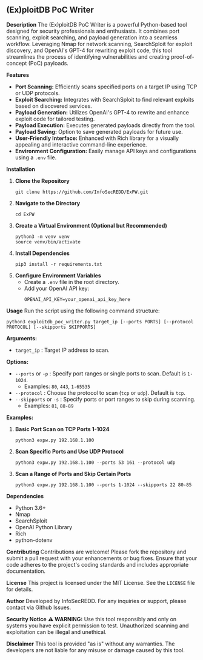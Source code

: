 

## **(Ex)ploitDB PoC Writer**

**Description**
The (Ex)ploitDB PoC Writer is a powerful Python-based tool designed for security professionals and enthusiasts. It combines port scanning, exploit searching, and payload generation into a seamless workflow. Leveraging Nmap for network scanning, SearchSploit for exploit discovery, and OpenAI's GPT-4 for rewriting exploit code, this tool streamlines the process of identifying vulnerabilities and creating proof-of-concept (PoC) payloads.

**Features**
- **Port Scanning:** Efficiently scans specified ports on a target IP using TCP or UDP protocols.
- **Exploit Searching:** Integrates with SearchSploit to find relevant exploits based on discovered services.
- **Payload Generation:** Utilizes OpenAI's GPT-4 to rewrite and enhance exploit code for tailored testing.
- **Payload Execution:** Executes generated payloads directly from the tool.
- **Payload Saving:** Option to save generated payloads for future use.
- **User-Friendly Interface:** Enhanced with Rich library for a visually appealing and interactive command-line experience.
- **Environment Configuration:** Easily manage API keys and configurations using a `.env` file.

**Installation**
1. **Clone the Repository**
   ```
   git clone https://github.com/InfoSecREDD/ExPW.git
   ```
2. **Navigate to the Directory**
   ```
   cd ExPW
   ```
3. **Create a Virtual Environment (Optional but Recommended)**
   ```
   python3 -m venv venv
   source venv/bin/activate
   ```
4. **Install Dependencies**
   ```
   pip3 install -r requirements.txt
   ```
5. **Configure Environment Variables**
   - Create a `.env` file in the root directory.
   - Add your OpenAI API key:
     ```
     OPENAI_API_KEY=your_openai_api_key_here
     ```

**Usage**
Run the script using the following command structure:
```
python3 exploitdb_poc_writer.py target_ip [--ports PORTS] [--protocol PROTOCOL] [--skipports SKIPPORTS]
```

**Arguments:**
- `target_ip` : Target IP address to scan.

**Options:**
- `--ports` or `-p` : Specify port ranges or single ports to scan. Default is `1-1024`.
  - Examples: `80`, `443`, `1-65535`
- `--protocol` : Choose the protocol to scan (`tcp` or `udp`). Default is `tcp`.
- `--skipports` or `-s` : Specify ports or port ranges to skip during scanning.
  - Examples: `81`, `88-89`

**Examples:**
1. **Basic Port Scan on TCP Ports 1-1024**
   ```
   python3 expw.py 192.168.1.100
   ```
2. **Scan Specific Ports and Use UDP Protocol**
   ```
   python3 expw.py 192.168.1.100 --ports 53 161 --protocol udp
   ```
3. **Scan a Range of Ports and Skip Certain Ports**
   ```
   python3 expw.py 192.168.1.100 --ports 1-1024 --skipports 22 80-85
   ```

**Dependencies**
- Python 3.6+
- Nmap
- SearchSploit
- OpenAI Python Library
- Rich
- python-dotenv

**Contributing**
Contributions are welcome! Please fork the repository and submit a pull request with your enhancements or bug fixes. Ensure that your code adheres to the project's coding standards and includes appropriate documentation.

**License**
This project is licensed under the MIT License. See the `LICENSE` file for details.

**Author**
Developed by InfoSecREDD. For any inquiries or support, please contact via Github Issues.

**Security Notice**
**⚠️ WARNING:** Use this tool responsibly and only on systems you have explicit permission to test. Unauthorized scanning and exploitation can be illegal and unethical.

**Disclaimer**
This tool is provided "as is" without any warranties. The developers are not liable for any misuse or damage caused by this tool.
